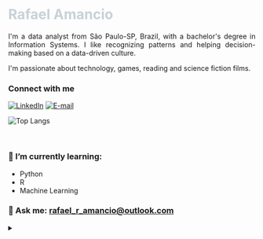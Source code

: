 <h1>
    <span style='color:#C7D2D6'>Rafael Amancio</span>
</h1>
<!--<img align="right" alt="Developer vector created by storyset - www.freepik.com" height="250" width="290" src="https://img.freepik.com/free-vector/hand-drawn-flat-design-website-hosting-illustration_23-2149258057.jpg?w=740&t=st=1706237285~exp=1706237885~hmac=4b8f6b6d2f7097bb9e77b81d1667eb637211a7690bdb7b6c9262ffa9a49944f7" style="border-radius:20px;margin-left:20px">-->
<p align="justify">I'm a data analyst from São Paulo-SP, Brazil, with a bachelor's degree in Information Systems. I like recognizing patterns and helping decision-making based on a data-driven culture.
<br>

I'm passionate about technology, games, reading and science fiction films.</p>

<h3 align="left">Connect with me</h3>

[![LinkedIn](https://img.shields.io/badge/LinkedIn-0077B5?style=for-the-badge&logo=linkedin&logoColor=white)](https://www.linkedin.com/in/rafael-ribeiro-amancio/) 	[![E-mail](https://img.shields.io/badge/-Email-000?style=for-the-badge&logo=microsoft-outlook&logoColor=007BFF)](mailto:rafael_r_amancio@outlook.com)

<!--
<h3 align="left">GitHub Stats</h3>

![GitHub stats](https://github-readme-stats-git-masterrstaa-rickstaa.vercel.app/api?username=rafael-r-amancio&hide_title=true&show_icons=true&include_all_commits=false&count_private=true&line_height=25&hide=issues&bg_color=C7D2D6&title_color=271058&text_color=271058&border_radius=20&border_color=271058&icon_color=271058&theme=jolly) -->

![Top Langs](https://github-readme-stats-git-masterrstaa-rickstaa.vercel.app/api/top-langs/?username=rafael-r-amancio&bg_color=000&border_color=30A3DC&title_color=30A3DC&text_color=FFF)

<br>

### 🌱 I’m currently learning:
- Python
- R
- Machine Learning

### 💬 Ask me: rafael_r_amancio@outlook.com

<details align="left">
  <summary></summary> 
 
  - Badges by <a href="https://shields.io/">shields.io</a><br>
  - GitHub Stats by <a href="https://github.com/anuraghazra/github-readme-stats">anuraghazra</a>
    <!-- - Developer vector created by <a href="https://storyset.com/technology">Technology illustrations by Storyset</a> (edited by author) -->

</details>

<!--
**rafael-r-amancio/rafael-r-amancio** is a ✨ _special_ ✨ repository because its `README.md` (this file) appears on your GitHub profile.

Here are some ideas to get you started:

- 🔭 I’m currently working on ...
- 🌱 I’m currently learning ...
- 👯 I’m looking to collaborate on ...
- 🤔 I’m looking for help with ...
- 💬 Ask me about ...
- 📫 How to reach me: ...
- 😄 Pronouns: ...
- ⚡ Fun fact: ...
-->
